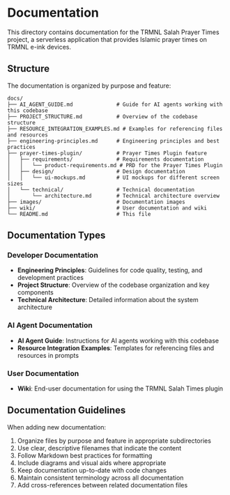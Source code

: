 # Documentation

This directory contains documentation for the TRMNL Salah Prayer Times project, a serverless application that provides Islamic prayer times on TRMNL e-ink devices.

## Structure

The documentation is organized by purpose and feature:

```
docs/
├── AI_AGENT_GUIDE.md              # Guide for AI agents working with this codebase
├── PROJECT_STRUCTURE.md           # Overview of the codebase structure
├── RESOURCE_INTEGRATION_EXAMPLES.md # Examples for referencing files and resources
├── engineering-principles.md      # Engineering principles and best practices
├── prayer-times-plugin/           # Prayer Times Plugin feature
│   ├── requirements/              # Requirements documentation
│   │   └── product-requirements.md # PRD for the Prayer Times Plugin
│   ├── design/                    # Design documentation
│   │   └── ui-mockups.md          # UI mockups for different screen sizes
│   └── technical/                 # Technical documentation
│       └── architecture.md        # Technical architecture overview
├── images/                        # Documentation images
├── wiki/                          # User documentation and wiki
└── README.md                      # This file
```

## Documentation Types

### Developer Documentation

- **Engineering Principles**: Guidelines for code quality, testing, and development practices
- **Project Structure**: Overview of the codebase organization and key components
- **Technical Architecture**: Detailed information about the system architecture

### AI Agent Documentation

- **AI Agent Guide**: Instructions for AI agents working with this codebase
- **Resource Integration Examples**: Templates for referencing files and resources in prompts

### User Documentation

- **Wiki**: End-user documentation for using the TRMNL Salah Times plugin

## Documentation Guidelines

When adding new documentation:

1. Organize files by purpose and feature in appropriate subdirectories
2. Use clear, descriptive filenames that indicate the content
3. Follow Markdown best practices for formatting
4. Include diagrams and visual aids where appropriate
5. Keep documentation up-to-date with code changes
6. Maintain consistent terminology across all documentation
7. Add cross-references between related documentation files
